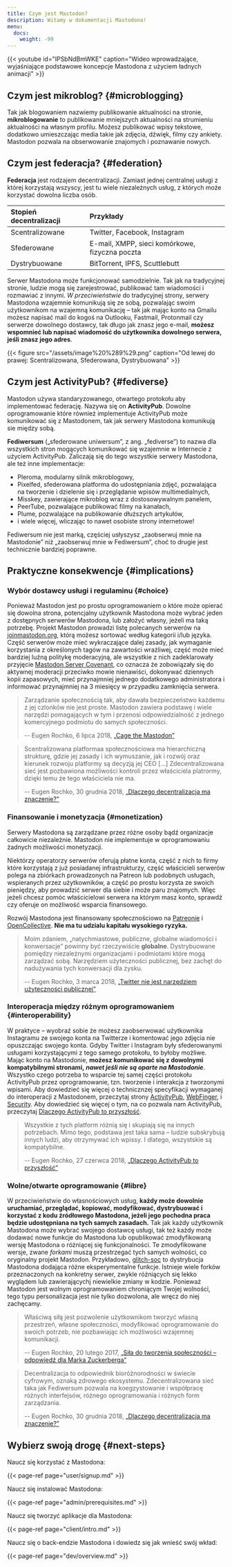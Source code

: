 ```yaml
---
title: Czym jest Mastodon?
description: Witamy w dokumentacji Mastodona!
menu:
  docs:
    weight: -99
---
```


{{< youtube id="IPSbNdBmWKE" caption="Wideo wprowadzające, wyjaśniające podstawowe koncepcje Mastodona z użyciem ładnych animacji" >}}

## Czym jest mikroblog? {#microblogging}

Tak jak blogowaniem nazwiemy publikowanie aktualności na stronie, **mikroblogowanie** to publikowanie mniejszych aktualności na strumieniu aktualności na własnym profilu. Możesz publikować wpisy tekstowe, dodatkowo umieszczając media takie jak zdjęcia, dźwięk, filmy czy ankiety. Mastodon pozwala na obserwowanie znajomych i poznawanie nowych.

## Czym jest federacja? {#federation}

**Federacja** jest rodzajem decentralizacji. Zamiast jednej centralnej usługi z której korzystają wszyscy, jest tu wiele niezależnych usług, z których może korzystać dowolna liczba osób.

| Stopień decentralizacji | Przykłady |
| :--- | :--- |
| Scentralizowane | Twitter, Facebook, Instagram |
| Sfederowane | E-mail, XMPP, sieci komórkowe, fizyczna poczta |
| Dystrybuowane | BitTorrent, IPFS, Scuttlebutt |

Serwer Mastodona może funkcjonować samodzielnie. Tak jak na tradycyjnej stronie, ludzie mogą się zarejestrować, publikować tam wiadomości i rozmawiać z innymi. _W przeciwieństwie_ do tradycyjnej strony, serwery Mastodona wzajemnie komunikują się ze sobą, pozwalając swoim użytkownikom na wzajemną komunikację – tak jak mając konto na Gmailu możesz napisać mail do kogoś na Outlooku, Fastmail, Protonmail czy serwerze dowolnego dostawcy, tak długo jak znasz jego e-mail, **możesz wspomnieć lub napisać wiadomość do użytkownika dowolnego serwera, jeśli znasz jego adres**.

{{< figure src="/assets/image%20%289%29.png" caption="Od lewej do prawej: Scentralizowana, Sfederowana, Dystrybuowana" >}}



## Czym jest ActivityPub? {#fediverse}

Mastodon używa standaryzowanego, otwartego protokołu aby implementować federację. Nazywa się on **ActivityPub**. Dowolne oprogramowanie które również implementuje ActivityPub może komunikować się z Mastodonem, tak jak serwery Mastodona komunikują sie między sobą.

**Fediwersum** \(„sfederowane uniwersum”, z ang. „fediverse”\) to nazwa dla wszystkich stron mogących komunikować się wzajemnie w Internecie z użyciem ActivityPub. Zaliczają się do tego wszystkie serwery Mastodona, ale też inne implementacje:

* Pleroma, modularny silnik mikroblogowy,
* Pixelfed, sfederowana platforma do udostępniania zdjęć, pozwalająca na tworzenie i dzielenie się i przeglądanie wpisów multimedialnych,
* Misskey, zawierające mikroblog wraz z dostosowywalnym panelem,
* PeerTube, pozwalające publikować filmy na kanałach,
* Plume, pozwalające na publikowanie dłuższych artykułów,
* i wiele więcej, wliczając to nawet osobiste strony internetowe!

Fediwersum nie jest marką, częściej usłyszysz „zaobserwuj mnie na Mastodonie” niż „zaobserwuj mnie w Fediwersum”, choć to drugie jest technicznie bardziej poprawne.

## Praktyczne konsekwencje {#implications}

### Wybór dostawcy usługi i regulaminu {#choice}

Ponieważ Mastodon jest po prostu oprogramowaniem o które może opierać się dowolna strona, potencjalny użytkownik Mastodona może wybrać jeden z dostępnych serwerów Mastodona, lub założyć własny, jeżeli ma taką potrzebę. Projekt Mastodon prowadzi listę polecanych serwerów na [joinmastodon.org](https://joinmastodon.org), którą możesz sortować według kategorii i/lub języka. Część serwerów może mieć wykraczające dalej zasady, jak wymaganie korzystania z określonych tagów na zawartości wrażliwej, część może mieć bardziej luźną politykę moderacyjną, ale wszystkie z nich zadeklarowały przyjęcie [Mastodon Server Covenant](https://joinmastodon.org/covenant), co oznacza że zobowiązały się do aktywnej moderacji przeciwko mowie nienawiści, dokonywać dziennych kopii zapasowych, mieć przynajmniej jednego dodatkowego administratora i informować przynajmniej na 3 miesięcy w przypadku zamknięcia serwera.

> Zarządzanie społecznością tak, aby dawała bezpieczeństwo każdemu z jej czlonków nie jest proste. Mastodon zawiera podstawę i wiele narzędzi pomagających w tym i przenosi odpowiedzialność z jednego komercyjnego podmiotu do samych społeczności.
>
> -- Eugen Rochko, 6 lipca 2018, [„Cage the Mastodon”](https://blog.joinmastodon.org/2018/07/cage-the-mastodon/)

> Scentralizowana platformaa społecznościowa ma hierarchiczną strukturę, gdzie jej zasady i ich wymuszanie, jak i rozwój oraz kierunek rozwoju platformy są decyzją jej CEO \[...\] Zdecentralizowana sieć jest pozbawiona możliwości kontroli przez właściciela platrormy, dzięki temu że tego właściciela nie ma.
>
> -- Eugen Rochko, 30 grudnia 2018, [„Dlaczego decentralizacja ma znaczenie?”](https://blog.joinmastodon.org/2018/12/why-does-decentralization-matter/)

### Finansowanie i monetyzacja {#monetization}

Serwery Mastodona są zarządzane przez różne osoby bądź organizacje całkowicie niezależnie. Mastodon nie implementuje w oprogramowaniu żadnych możliwości monetyzacji.

Niektórzy operatorzy serwerów oferują płatne konta, część z nich to firmy które korzystają z już posiadanej infrastrukturzy, część właścicieli serwerów polega na zbiórkach prowadzonych na Patreon lub podobnych usługach, wspieranych przez użytkowników, a część po prostu korzysta ze swoich pieniędzy, aby prowadzić serwer dla siebie i może paru znajomych. Więc jeżeli chcesz pomóc właścicielowi serwera na którym masz konto, sprawdź czy oferuje on możliwość wsparcia finansowego.

Rozwój Mastodona jest finansowany społecznościowo na [Patreonie](https://patreon.com/mastodon) i [OpenCollective](https://opencollective.com/mastodon). **Nie ma tu udzialu kapitału wysokiego ryzyka.**

> Moim zdaniem, „natychmiastowe, publiczne, globalne wiadomości i konwersacje” powinny być rzeczywiście __globalne__. Dystrybuowane pomiędzy niezależnymi organizacjami i podmiotami które mogą zarządzać sobą. Narzędziem użyteczności publicznej, bez zachęt do nadużywania tych konwersacji dla zysku.
>
> -- Eugen Rochko, 3 marca 2018, [„Twitter nie jest narzędziem użyteczności publicznej”](https://blog.joinmastodon.org/2018/03/twitter-is-not-a-public-utility/)

### Interoperacja między różnym oprogramowaniem {#interoperability}

W praktyce – wyobraź sobie że możesz zaobserwować użytkownika Instagramu ze swojego konta na Twitterze i komentować jego zdjęcia nie opuszczając swojego konta. Gdyby Twitter i Instagram były sfederowanymi usługami korzystającymi z tego samego protokołu, to byłoby możliwe. Mając konto na Mastodonie, **możesz komunikować się z dowolnymi kompatybilnymi stronami,** _**nawet jeśli nie są oparte na Mastodonie**_. Wszystko czego potrzeba to wsparcie tej samej części protokołu ActivityPub przez oprogramowanie, tzn. tworzenie i interakcja z tworzonymi wpisami. Aby dowiedzieć się więcej o technicznzej specyfikacji wymaganej do interoperacji z Mastodonem, przeczytaj strony [ActivityPub](spec/activitypub), [WebFinger](spec/webfinger), i [Security](spec/security). Aby dowiedzieć się więcej o tym, na co pozwala nam ActivityPub, przeczytaj [Dlaczego ActivityPub to przyszłość](https://blog.joinmastodon.org/2018/06/why-activitypub-is-the-future/).

> Wszystkie z tych platform różnią się i skupiają się na innych potrzebach. Mimo tego, podstawa jest taka sama – ludzie subskrybują innych ludzi, aby otrzymywać ich wpissy. I dlatego, wszystskie są kompatybilne.
>
> -- Eugen Rochko, 27 czerwca 2018, [„Dlaczego ActivityPub to przyszłość”](https://blog.joinmastodon.org/2018/06/why-activitypub-is-the-future/)

### Wolne/otwarte oprogramowanie {#libre}

W przeciwieństwie do własnościowych usług, **każdy może dowolnie uruchamiać, przeglądać, kopiować, modyfikować, dystrybuować i korzystać z kodu źródłowego Mastodona, jeżeli jego pochodna praca będzie udostępniana na tych samych zasadach.** Tak jak każdy użytkownik Mastodona może wybrać swojego dostawcę usługi, tak też każdy może dodawać nowe funkcje do Mastodona lub opublikować zmodyfikowaną wersję Mastodona o różniącej się funkcjonalności. Te zmodyfikowane wersje, zwane *forkami* muszą przestrzegać tych samych wolności, co oryginalny projekt Mastodon. Przykładowo, [glitch-soc](https://glitch-soc.github.io/docs/) to dystrybucja Mastodona dodająca różne eksperymentalne funkcje. Istnieje wiele forków przeznaczonych na konkretny serwer, zwykle różniących się lekko wyglądem lub zawierającychj niewielkie zmiany w kodzie. Ponieważ Mastodon jest wolnym oprogramowaniem chroniącym Twojej wolności, tego typu personalizacja jest nie tylko dozwolona, ale wręcz do niej zachęcamy.

> Właściwą siłą jest pozwolenie użytkownikom tworzyć własną przestrzeń, własne społeczności, modyfikować oprogramowanie do swoich potrzeb, nie pozbawiając ich możliwości wzajemnej komunikacji.
>
> -- Eugen Rochko, 20 lutego 2017, [„Siła do tworzenia społeczności – odpowiedź dla Marka Zuckerberga”](https://blog.joinmastodon.org/2017/02/the-power-to-build-communities/)

> Decentralizacja to odpowiednik bioróżnorodności w świecie cyfrowym, oznaką zdrowego ekosystemu. Zdecentralizowana sieć taka jak Fediwersum pozwala na koegzystowanie i współpracę różnych interfejsów, różnego oprogramowania i różnych form zarządzania.
>
> -- Eugen Rochko, 30 grudnia 2018, [„Dlaczego decentralizacja ma znaczenie?”](https://blog.joinmastodon.org/2018/12/why-does-decentralization-matter/)

## Wybierz swoją drogę {#next-steps}

Naucz się korzystać z Mastodona:

{{< page-ref page="user/signup.md" >}}

Naucz się instalować Mastodona:

{{< page-ref page="admin/prerequisites.md" >}}

Naucz się tworzyć aplikacje dla Mastodona:

{{< page-ref page="client/intro.md" >}}

Naucz się o back-endzie Mastodona i dowiedz się jak wnieść swój wkład:

{{< page-ref page="dev/overview.md" >}}



